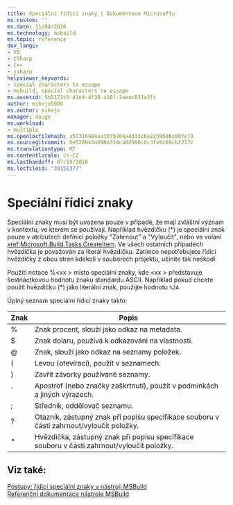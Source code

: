 ```yaml
---
title: Speciální řídicí znaky | Dokumentace Microsoftu
ms.custom: ''
ms.date: 11/04/2016
ms.technology: msbuild
ms.topic: reference
dev_langs:
- VB
- CSharp
- C++
- jsharp
helpviewer_keywords:
- special characters to escape
- msbuild, special characters to escape
ms.assetid: 5b5172c3-41e4-4f38-a16f-2aeac831a5fc
author: mikejo5000
ms.author: mikejo
manager: douge
ms.workload:
- multiple
ms.openlocfilehash: a57316904aa1075484a4d33c6e2259586c88fe78
ms.sourcegitcommit: 0e5289414d90a314ca0d560c0c3fe9c88cb2217c
ms.translationtype: MT
ms.contentlocale: cs-CZ
ms.lasthandoff: 07/19/2018
ms.locfileid: "39151377"
---
```

# <a name="special-characters-to-escape"></a>Speciální řídicí znaky
Speciální znaky musí být uvozena pouze v případě, že mají zvláštní význam v kontextu, ve kterém se používají. Například hvězdičku (*) je speciální znak pouze v atributech definici položky "Zahrnout" a "Vyloučit", nebo ve volání <xref:Microsoft.Build.Tasks.CreateItem>. Ve všech ostatních případech hvězdička je považován za literál hvězdičku. Zatímco nepotřebujete řídicí hvězdičky z obou stran kdekoli v souborech projektu, učiníte tak neškodí.  
  
 Použití notace %\<xx > místo speciální znaky, kde \<xx > představuje šestnáctkovou hodnotu znaku standardu ASCII. Například pokud chcete použít hvězdičku (*) jako literální znak, použijte hodnotu `%2A`.  
  
 Úplný seznam speciální řídicí znaky takto:  
  
|Znak|Popis|  
|---------------|-----------------|  
|%|Znak procent, slouží jako odkaz na metadata.|  
|$|Znak dolaru, používá k odkazování na vlastnosti.|  
|@|Znak, slouží jako odkaz na seznamy položek.|  
|(|Levou (otevírací), použít v seznamech.|  
|)|Zavřít závorky používané seznamy.|  
|`|Apostrof (nebo značky zaškrtnutí), použít v podmínkách a jiných výrazech.|  
|;|Středník, oddělovač seznamu.|  
|?|Otazník, zástupný znak při popisu specifikace souboru v části zahrnout/vyloučit položky.|  
|*|Hvězdička, zástupný znak při popisu specifikace souboru v části zahrnout/vyloučit položky.|  
  
## <a name="see-also"></a>Viz také:  
 [Postupy: řídicí speciální znaky v nástroji MSBuild](../msbuild/how-to-escape-special-characters-in-msbuild.md)   
 [Referenční dokumentace nástroje MSBuild](../msbuild/msbuild-reference.md)